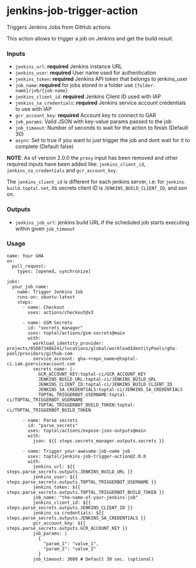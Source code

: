 # jenkins-job-trigger-action

Triggers Jenkins Jobs from GitHub actions

This action allows to trigger a job on Jenkins and get the build result.

### Inputs

- `jenkins_url`: **required** Jenkins instance URL
- `jenkins_user`: **required** User name used for authentication
- `jenkins_token`: **required** Jenkins API token that belongs to jenkins_user
- `job_name`: **required** for jobs stored in a folder use `{folder-name}/job/{job-name}`
- `jenkins_client_id`: **required** Jenkins Client ID used with IAP
- `jenkins_sa_credentials`: **required** Jenkins service account credentials to use with IAP
- `gcr_account_key`: **required** Account key to connect to GAR
- `job_params`: Valid JSON with key-value params passed to the job
- `job_timeout`: Number of seconds to wait for the action to finish (Default 30)
- `async`: Set to true if you want to just trigger the job and dont wait for it to complete (Default false)

**NOTE**: As of version 2.0.0 the `proxy` input has been removed and other required inputs have been added like: `jenkins_client_id`, `jenkins_sa_credentials` and `gcr_account_key`.

The `jenkins_client_id` is different for each jenkins server, i.e: for `jenkins-build.toptal.net`, its secrets client ID is `JENKINS_BUILD_CLIENT_ID`, and son on.

### Outputs

- `jenkins_job_url`: jenkins build URL if the scheduled job starts executing within given `job_timeout`

### Usage

```
name: Your GHA
on:
  pull_request:
    types: [opened, synchronize]

jobs:
  your_job_name:
    name: Trigger Jenkins Job
    runs-on: ubuntu-latest
    steps:
      - name: Checkout
        uses: actions/checkout@v3

      - name: GSM Secrets
        id: "secrets_manager"
        uses: toptal/actions/gsm-secrets@main
        with:
          workload_identity_provider: projects/858873486241/locations/global/workloadIdentityPools/gha-pool/providers/github-com
          service_account: gha-<repo_name>@toptal-ci.iam.gserviceaccount.com
          secrets_name: |-
            GCR_ACCOUNT_KEY:toptal-ci/GCR_ACCOUNT_KEY
            JENKINS_BUILD_URL:toptal-ci/JENKINS_BUILD_URL
            JENKINS_CLIENT_ID:toptal-ci/JENKINS_BUILD_CLIENT_ID
            JENKINS_SA_CREDENTIALS:toptal-ci/JENKINS_SA_CREDENTIALS
            TOPTAL_TRIGGERBOT_USERNAME:toptal-ci/TOPTAL_TRIGGERBOT_USERNAME
            TOPTAL_TRIGGERBOT_BUILD_TOKEN:toptal-ci/TOPTAL_TRIGGERBOT_BUILD_TOKEN

      - name: Parse secrets
        id: "parse_secrets"
        uses: toptal/actions/expose-json-outputs@main
        with:
          json: ${{ steps.secrets_manager.outputs.secrets }}

      - name: Trigger your-awesome-job-name job
        uses: toptal/jenkins-job-trigger-action@2.0.0
        with:
          jenkins_url: ${{ steps.parse_secrets.outputs.JENKINS_BUILD_URL }}
          jenkins_user: ${{ steps.parse_secrets.outputs.TOPTAL_TRIGGERBOT_USERNAME }}
          jenkins_token: ${{ steps.parse_secrets.outputs.TOPTAL_TRIGGERBOT_BUILD_TOKEN }}
          job_name: "the-name-of-your-jenkins-job"
          jenkins_client_id: ${{ steps.parse_secrets.outputs.JENKINS_CLIENT_ID }}
          jenkins_sa_credentials: ${{ steps.parse_secrets.outputs.JENKINS_SA_CREDENTIALS }}
          gcr_account_key: ${{ steps.parse_secrets.outputs.GCR_ACCOUNT_KEY }}
          job_params: |
            {
              "param_1": "value_1",
              "param_2": "value_2"
            }
          job_timeout: 3600 # Default 30 sec. (optional)
```
